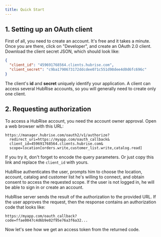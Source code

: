 ```yaml
---
title: Quick Start
---
```


## 1. Setting up an OAuth client

First of all, you need to create an account. It's free and it takes a minute. Once you are there, click on "Developer", and create an OAuth 2.0 client. Download the client secret JSON, which should look like:

```json
{
  "client_id": "459691768564.clients.hubrise.com",
  "client_secret": "c9ba1790673172ddcdee071c551d98dee4d0d6fc696c"
}
```

The client's __id__ and __secret__ uniquely identify your application. A client can access several HubRise accounts, so you will generally need to create only one client.

## 2. Requesting authorization

To access a HubRise account, you need the account owner approval. Open a web browser with this URL:

```
https://manager.hubrise.com/oauth2/v1/authorize?
  redirect_uri=https://myapp.com/oauth_callback&
  client_id=459691768564.clients.hubrise.com&
  scope=location[orders.write,customer_list.write,catalog.read]
```

If you try it, don't forget to encode the query parameters. Or just copy this link and replace the `client_id` with yours.

HubRise authenticates the user, prompts him to choose the location, account, catalog and customer list he's willing to connect, and obtain consent to access the requested scope. If the user is not logged in, he will be able to sign in or create an account.

HubRise server sends the result of the authorization to the provided URL. If the user approves the request, then the response contains an authorization code that looks like:

```
https://myapp.com/oauth_callback?code=ffae0047c4d6b9e02f95e76a3f6a32...
```

Now let's see how we get an access token from the returned code.
